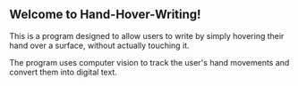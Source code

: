 ## Welcome to Hand-Hover-Writing!

This is a program designed to allow users to write by simply hovering their hand over a surface, without actually touching it. 

The program uses computer vision to track the user's hand movements and convert them into digital text.
